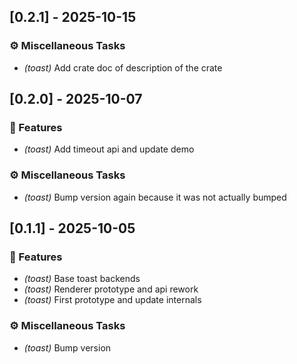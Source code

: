 ## [0.2.1] - 2025-10-15

### ⚙️ Miscellaneous Tasks

- *(toast)* Add crate doc of description of the crate
## [0.2.0] - 2025-10-07

### 🚀 Features

- *(toast)* Add timeout api and update demo

### ⚙️ Miscellaneous Tasks

- *(toast)* Bump version again because it was not actually bumped
## [0.1.1] - 2025-10-05

### 🚀 Features

- *(toast)* Base toast backends
- *(toast)* Renderer prototype and api rework
- *(toast)* First prototype and update internals

### ⚙️ Miscellaneous Tasks

- *(toast)* Bump version
